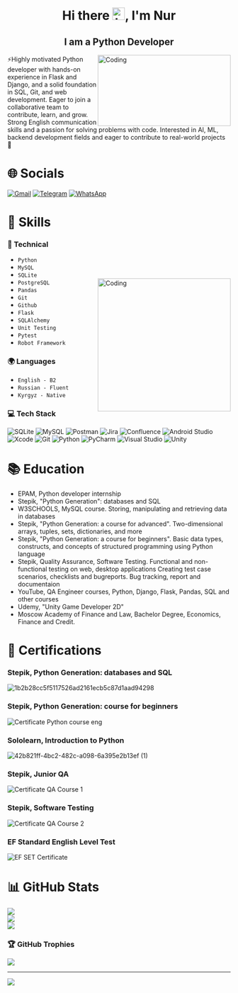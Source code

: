 <h1 align="center">Hi there <img src="https://user-images.githubusercontent.com/1303154/88677602-1635ba80-d120-11ea-84d8-d263ba5fc3c0.gif" width="28px" height="28px" alt="hi">, I'm Nur</h1>
<h2 align="center"> I am a Python Developer</h2><img align="right" alt="Coding" width="300" height="160" src="https://media.giphy.com/media/YqVUNArjy1v1itqCxB/giphy.gif">

⚡Highly motivated Python developer with hands-on experience in Flask and Django,
and a solid foundation in SQL, Git, and web development. Eager to join a
collaborative team to contribute, learn, and grow. Strong English communication
skills and a passion for solving problems with code. Interested in AI, ML, backend
development fields and eager to contribute to real-world projects
🌱<br>

# 🌐 Socials
[![Gmail](https://img.shields.io/badge/Gmail-D14836?style=for-the-badge&logo=gmail&logoColor=white)](mailto:adievn97@gmail.com)
[![Telegram](https://img.shields.io/badge/-Telegram-red?style=for-the-badge&color=blue&logo=telegram&logoColor=white)](https://t.me/nur_adiev)
[![WhatsApp](https://img.shields.io/badge/WhatsApp-25D366?style=for-the-badge&logo=whatsapp&logoColor=white)](https://wa.me/+79263214468)

# 🧠 Skills
### 🤖 Technical
+ `Python`
+ `MySQL`
+ `SQLite`
+ `PostgreSQL` <img align="right" alt="Coding" width="300" height="300" src="https://media.giphy.com/media/YlTdOo06ACyici7YJ5/giphy.gif">
+ `Pandas`
+ `Git`
+ `Github`
+ `Flask`
+ `SQLAlchemy`
+ `Unit Testing`
+ `Pytest`
+ `Robot Framework` 
  
### 🌍 Languages
+ `English - B2`
+ `Russian - Fluent`
+ `Kyrgyz - Native`  

### 💻 Tech Stack
![SQLite](https://img.shields.io/badge/sqlite-%2307405e.svg?style=for-the-badge&logo=sqlite&logoColor=white) ![MySQL](https://img.shields.io/badge/mysql-%2300f.svg?style=for-the-badge&logo=mysql&logoColor=white) ![Postman](https://img.shields.io/badge/Postman-FF6C37?style=for-the-badge&logo=postman&logoColor=white) ![Jira](https://img.shields.io/badge/jira-%230A0FFF.svg?style=for-the-badge&logo=jira&logoColor=white) ![Confluence](https://img.shields.io/badge/confluence-%23172BF4.svg?style=for-the-badge&logo=confluence&logoColor=white) ![Android Studio](https://img.shields.io/badge/Android%20Studio-3DDC84.svg?style=for-the-badge&logo=android-studio&logoColor=white) ![Xcode](https://img.shields.io/badge/Xcode-007ACC?style=for-the-badge&logo=Xcode&logoColor=white) ![Git](https://img.shields.io/badge/git-%23F05033.svg?style=for-the-badge&logo=git&logoColor=white) ![Python](https://img.shields.io/badge/python-3670A0?style=for-the-badge&logo=python&logoColor=ffdd54) ![PyCharm](https://img.shields.io/badge/pycharm-143?style=for-the-badge&logo=pycharm&logoColor=black&color=black&labelColor=green) ![Visual Studio](https://img.shields.io/badge/Visual%20Studio-5C2D91.svg?style=for-the-badge&logo=visual-studio&logoColor=white) ![Unity](https://img.shields.io/badge/unity-%23000000.svg?style=for-the-badge&logo=unity&logoColor=white) 

# 📚 Education
+ EPAM, Python developer internship
+ Stepik, "Python Generation": databases and SQL
+ W3SCHOOLS, MySQL course. Storing, manipulating and retrieving data in databases
+ Stepik, "Python Generation: a course for advanced". Two-dimensional arrays, tuples, sets, dictionaries, and more
+ Stepik, "Python Generation: a course for beginners". Basic data types, constructs, and concepts of structured programming using Python language
+ Stepik, Quality Assurance, Software Testing. Functional and non-functional testing on web, desktop applications Creating test case scenarios, checklists and bugreports. Bug tracking, report and documentaion
+ YouTube, QA Engineer courses, Python, Django, Flask, Pandas, SQL and other courses
+ Udemy, "Unity Game Developer 2D"
+ Moscow Academy of Finance and Law, Bachelor Degree, Economics, Finance and Credit.
  
# 🏅 Certifications
### Stepik, Python Generation: databases and SQL
![1b2b28cc5f5117526ad2161ecb5c87d1aad94298](https://github.com/user-attachments/assets/008c71f0-a51b-4b90-a220-b566ee891206)
### Stepik, Python Generation: course for beginners
![Certificate Python course eng](https://github.com/itsNur/itsNur/assets/70845085/b2f25cd3-2d56-44cc-8354-e97b5ed4f9c0)
### Sololearn, Introduction to Python
![42b821ff-4bc2-482c-a098-6a395e2b13ef (1)](https://github.com/itsNur/itsNur/assets/70845085/08ccc1cf-155c-4617-9d56-412044892cfa)
### Stepik, Junior QA
![Certificate QA Course 1](https://github.com/itsNur/itsNur/assets/70845085/a1014b94-2ae7-4cda-8f6c-326fe4742318)
### Stepik, Software Testing
![Certificate QA Course 2](https://github.com/itsNur/itsNur/assets/70845085/8c926447-61ed-4507-b662-27ef88212353)
### EF Standard English Level Test
![EF SET Certificate](https://github.com/itsNur/itsNur/assets/70845085/972f192c-d550-4dc8-8182-1c74668b1d32)


# 📊 GitHub Stats
![](https://github-readme-stats-sigma-five.vercel.app/api?username=itsNur&theme=radical&hide_border=true&include_all_commits=true&count_private=true)<br/>
![](https://github-readme-streak-stats.herokuapp.com/?user=itsNur&theme=radical&hide_border=true)<br/>
![](https://github-readme-stats.vercel.app/api/top-langs/?username=itsNur&theme=radical&hide_border=true&include_all_commits=true&count_private=true&layout=compact)

### 🏆 GitHub Trophies
![](https://github-profile-trophy.vercel.app/?username=itsNur&theme=radical&no-frame=false&no-bg=false&margin-w=3.5)

---
[![](https://visitcount.itsvg.in/api?id=itsNur&icon=6&color=0)](https://visitcount.itsvg.in)

<!-- Proudly created with GPRM ( https://gprm.itsvg.in ) -->
